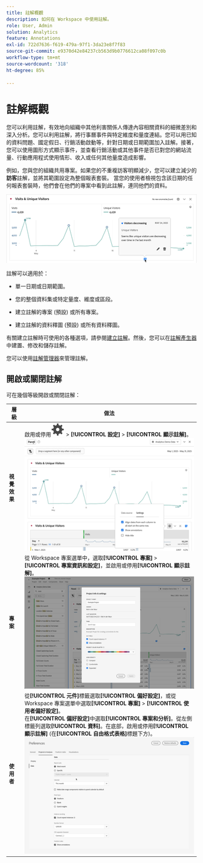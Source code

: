 ```yaml
---
title: 註解概觀
description: 如何在 Workspace 中使用註解。
role: User, Admin
solution: Analytics
feature: Annotations
exl-id: 722d7636-f619-479a-97f1-3da23e8f7f83
source-git-commit: e9370d42e84237cb563d9b0776612ca08f097c0b
workflow-type: tm+mt
source-wordcount: '318'
ht-degree: 85%

---
```


# 註解概觀

您可以利用註解，有效地向組織中其他利害關係人傳達內容相關資料的細微差別和深入分析。您可以利用註解，將行事曆事件與特定維度和量度連結。您可以用已知的資料問題、國定假日、行銷活動啟動等，針對日期或日期範圍加入註解。接著，您可以使用圖形方式顯示事件，並查看行銷活動或其他事件是否已對您的網站流量、行動應用程式使用情形、收入或任何其他量度造成影響。

例如，您與您的組織共用專案。如果您的不重複訪客明顯減少，您可以建立減少的&#x200B;**訪客**&#x200B;註解，並將其範圍設定為整個報表套裝。 當您的使用者檢視包含該日期的任何報表套裝時，他們會在他們的專案中看到此註解，連同他們的資料。

![醒目提示註解的折線圖。](assets/annotation-example.png)

註解可以適用於：

* 單一日期或日期範圍。

* 您的整個資料集或特定量度、維度或區段。

* 建立註解的專案 (預設) 或所有專案。

* 建立註解的資料釋圖 (預設) 或所有資料釋圖。

有關建立註解時可使用的各種選項，請參閱[建立註解](create-annotations.md)。然後，您可以在[註解產生器](create-annotations.md#annotation-builder)中建置、修改和儲存註解。

您可以使用[註解管理器](manage-annotations.md)來管理註解。

## 開啟或關閉註解

可在幾個等級開啟或關閉註解：

| 層級 | 做法 |
|---|---|
| **視覺效果** | 啟用或停用![Setting](/help/assets/icons/Setting.svg) > **[!UICONTROL 設定]** > **[!UICONTROL 顯示註解]**。<br/>![啟用視覺效果的「停用註解」](assets/annotations-visualization.png) |
| **專案** | 從 Workspace 專案選單中，選取&#x200B;**[!UICONTROL 專案]** > **[!UICONTROL 專案資訊和設定]**，並啟用或停用&#x200B;**[!UICONTROL 顯示註解]**。<br/>![啟用專案的「停用註解」](assets/annotations-project.png) |
| **使用者** | 從&#x200B;**[!UICONTROL 元件]**&#x200B;標籤選取&#x200B;**[!UICONTROL 偏好設定]**，或從 Workspace 專案選單中選取&#x200B;**[!UICONTROL 專案]** > **[!UICONTROL 使用者偏好設定]**。<br/>在&#x200B;**[!UICONTROL 偏好設定]**&#x200B;中選取&#x200B;**[!UICONTROL 專案和分析]**。從左側標籤列選取&#x200B;**[!UICONTROL 資料]**。在底部，啟用或停用&#x200B;**[!UICONTROL 顯示註解]** (在&#x200B;**[!UICONTROL 自由格式表格]**&#x200B;標題下方)。<br/>![啟用使用者的「停用註解」](assets/annotations-user.png) |

<!--
# Annotations overview

Annotations in Workspace enable you to effectively communicate contextual data nuances and insights to your organization. They let you tie calendar events to specific dimensions/metrics. You can annotate a date or date range with known data issues, public holidays, campaign launches, etc. You can then graphically display events and see whether campaigns or other events have affected your site traffic, revenue, or any other metric.

For example, let's say you are sharing projects with your organization. If you had a major spike in traffic due to a marketing campaign, you could create a "Campaign launch date" annotation and scope it for your whole report suite. When your users view any data sets that included that date, they see the annotation within their projects, alongside their data.

![Annotation example](assets/annotation-example.png)

Keep this in mind:

* Annotations can be tied to a single date or to a date range.

* They can apply to your entire data set or to specified metrics, dimensions, or segments.

* They can apply to the project in which they were created (default) or to all projects.

* They can apply to the report suite in which they were created (default) or to all report suites.

## Permissions {#permissions}

By default, only Admins can create annotations. Users have rights to view annotations like they do with other other Analytics components (such as segments, calculated metrics, etc.).

However, Admins can give the [!UICONTROL Annotation Creation] permission (Analytics Tools) to users via the [Adobe Admin Console](https://experienceleague.adobe.com/docs/analytics/admin/admin-console/permissions/analytics-tools.html).

## Turn annotations on or off {#annotations-on-off}

Annotations can be turned on or off at several levels:

* At the Visualization level: [!UICONTROL Visualization] settings > [!UICONTROL Show annotations]

* At the Project level: [!UICONTROL Project info & settings] > [!UICONTROL Show annotations]

* At the User level: [!UICONTROL Components] > [!UICONTROL User preferences] > [!UICONTROL Data] > [!UICONTROL Show annotations]

![](assets/show-ann.png)

![](assets/show-ann2.png)
-->